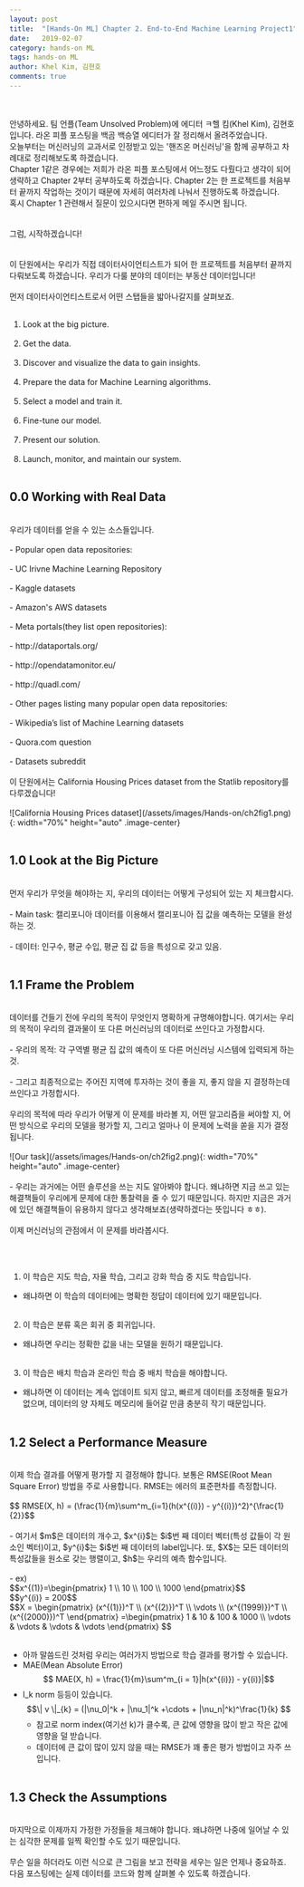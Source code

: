 ```yaml
---
layout: post
title:  "[Hands-On ML] Chapter 2. End-to-End Machine Learning Project1"
date:   2019-02-07
category: hands-on ML
tags: hands-on ML
author: Khel Kim, 김현호
comments: true
---
```


<br><br>
안녕하세요. 팀 언플(Team Unsolved Problem)에 에디터 ㅋ헬 킴(Khel Kim), 김현호입니다. 라온 피플 포스팅을 백곰 백승열 에디터가 잘 정리해서 올려주었습니다.
<br>
오늘부터는 머신러닝의 교과서로 인정받고 있는 '핸즈온 머신러닝'을 함께 공부하고 차례대로 정리해보도록 하겠습니다.
<br>
Chapter 1같은 경우에는 저희가 라온 피플 포스팅에서 어느정도 다뤘다고 생각이 되어 생략하고 Chapter 2부터 공부하도록 하겠습니다. Chapter 2는 한 프로젝트를 처음부터 끝까지 작업하는 것이기 때문에 자세히 여러차례 나눠서 진행하도록 하겠습니다.
<br>
혹시 Chapter 1 관련해서 질문이 있으시다면 편하게 메일 주시면 됩니다.
<br><br><br>
그럼, 시작하겠습니다!
<br><br><br>
이 단원에서는 우리가 직접 데이터사이언티스트가 되어 한 프로젝트를 처음부터 끝까지 다뤄보도록 하겠습니다. 우리가 다룰 분야의 데이터는 부동산 데이터입니다!
<br><br>
먼저 데이터사이언티스트로서 어떤 스탭들을 밟아나갈지를 살펴보죠.
<br><br>
1. Look at the big picture.
<br><br>
2. Get the data.
<br><br>
3. Discover and visualize the data to gain insights.
<br><br>
4. Prepare the data for Machine Learning algorithms.
<br><br>
5. Select a model and train it.
<br><br>
6. Fine-tune our model.
<br><br>
7. Present our solution.
<br><br>
8. Launch, monitor, and maintain our system.
<br><br>



## 0.0 Working with Real Data
<br>
우리가 데이터를 얻을 수 있는 소스들입니다.
<br><br>
- Popular open data repositories:
<br><br>
  - UC Irivne Machine Learning Repository
<br><br>
  - Kaggle datasets
<br><br>
  - Amazon's AWS datasets
<br><br>
- Meta portals(they list open repositories):
<br><br>
  - http://dataportals.org/
<br><br>
  - http://opendatamonitor.eu/
<br><br>
  - http://quadl.com/
<br><br>
- Other pages listing many popular open data repositories:
<br><br>
  - Wikipedia’s list of Machine Learning datasets
<br><br>
  - Quora.com question
<br><br>
  - Datasets subreddit
<br><br>
이 단원에서는 California Housing Prices dataset from the Statlib repository를 다루겠습니다!
<br><br>
![California Housing Prices dataset](/assets/images/Hands-on/ch2fig1.png){: width="70%" height="auto" .image-center}
<br><br>




## 1.0 Look at the Big Picture
<br>
먼저 우리가 무엇을 해야하는 지, 우리의 데이터는 어떻게 구성되어 있는 지 체크합시다.
<br><br>
- Main task: 캘리포니아 데이터를 이용해서 캘리포니아 집 값을 예측하는 모델을 완성하는 것.
<br><br>
- 데이터: 인구수, 평균 수입, 평균 집 값 등을 특성으로 갖고 있음.
<br><br>



## 1.1 Frame the Problem
<br>
데이터를 건들기 전에 우리의 목적이 무엇인지 명확하게 규명해야합니다. 여기서는 우리의 목적이 우리의 결과물이 또 다른 머신러닝의 데이터로 쓰인다고 가정합시다.
<br><br>
- 우리의 목적: 각 구역별 평균 집 값의 예측이 또 다른 머신러닝 시스템에 입력되게 하는 것.
<br><br>
- 그리고 최종적으로는 주어진 지역에 투자하는 것이 좋을 지, 좋지 않을 지 결정하는데 쓰인다고 가정합시다.
<br><br>
우리의 목적에 따라 우리가 어떻게 이 문제를 바라볼 지, 어떤 알고리즘을 써야할 지, 어떤 방식으로 우리의 모델을 평가할 지, 그리고 얼마나 이 문제에 노력을 쏟을 지가 결정됩니다.
<br><br>
![Our task](/assets/images/Hands-on/ch2fig2.png){: width="70%" height="auto" .image-center}
<br><br>
- 우리는 과거에는 어떤 솔루션을 쓰는 지도 알아봐야 합니다. 왜냐하면 지금 쓰고 있는 해결책들이 우리에게 문제에 대한 통찰력을 줄 수 있기 때문입니다. 하지만 지금은 과거에 있던 해결책들이 유용하지 않다고 생각해보죠(생략하겠다는 뜻입니다 ㅎㅎ).
<br><br>
이제 머신러닝의 관점에서 이 문제를 바라봅시다.


<br><br>
1. 이 학습은 지도 학습, 자율 학습, 그리고 강화 학습 중 지도 학습입니다.
  - 왜냐하면 이 학습의 데이터에는 명확한 정답이 데이터에 있기 때문입니다.
<br><br>
2. 이 학습은 분류 혹은 회귀 중 회귀입니다.
  - 왜냐하면 우리는 정확한 값을 내는 모델을 원하기 때문입니다.
<br><br>
3. 이 학습은 배치 학습과 온라인 학습 중 배치 학습을 해야합니다.
  - 왜냐하면 이 데이터는 계속 업데이트 되지 않고, 빠르게 데이터를 조정해줄 필요가 없으며, 데이터의 양 자체도 메모리에 들어갈 만큼 충분히 작기 때문입니다.
<br><br>



## 1.2 Select a Performance Measure
<br>
이제 학습 결과를 어떻게 평가할 지 결정해야 합니다. 보통은 RMSE(Root Mean Square Error) 방법을 주로 사용합니다. RMSE는 에러의 표준편차를 측정합니다.
<br><br>
$$
RMSE(X, h) = (\frac{1}{m}\sum^m_{i=1}(h(x^{(i)}) - y^{(i)})^2)^{\frac{1}{2}}$$
<br><br>
- 여기서 $m$은 데이터의 개수고, $x^{i}$는 $i$번 째 데이터 벡터(특성 값들이 각 원소인 벡터)이고, $y^{i}$는 $i$번 째 데이터의 label입니다. 또, $X$는 모든 데이터의 특성값들을 원소로 갖는 행렬이고, $h$는 우리의 예측 함수입니다.  
<br><br>
  - ex)<br>
$$x^{(1)}=\begin{pmatrix} 1 \\ 10 \\ 100 \\ 1000 \end{pmatrix}$$<br>
$$y^{(i)} = 200$$<br>  
$$X = \begin{pmatrix}
(x^{(1)})^T \\
(x^{(2)})^T \\
\vdots \\
(x^{(1999)})^T \\
(x^{(2000)})^T
\end{pmatrix}
=\begin{pmatrix}
1 & 10 & 100 & 1000 \\
\vdots & \vdots & \vdots & \vdots \end{pmatrix}
$$<br><br>

- 아까 말씀드린 것처럼 우리는 여러가지 방법으로 학습 결과를 평가할 수 있습니다.
- MAE(Mean Absolute Error)<br>
  $$ MAE(X, h) = \frac{1}{m}\sum^m_{i = 1}|h(x^{(i)}) - y{(i)}|$$
- l_k norm 등등이 있습니다.<br>
$$\| v \|_{k} = (|\nu_0|^k + |\nu_1|^k +\cdots + |\nu_n|^k)^\frac{1}{k} $$
  - 참고로 norm index(여기선 k)가 클수록, 큰 값에 영향을 많이 받고 작은 값에 영향을 덜 받습니다.<br>
  - 데이터에 큰 값이 많이 있지 않을 때는 RMSE가 꽤 좋은 평가 방법이고 자주 쓰입니다.
<br><br>



## 1.3 Check the Assumptions
<br>
마지막으로 이제까지 가정한 가정들을 체크해야 합니다. 왜냐하면 나중에 일어날 수 있는 심각한 문제를 일찍 확인할 수도 있기 때문입니다.
<br><br>
무슨 일을 하더라도 이런 식으로 큰 그림을 보고 전략을 세우는 일은 언제나 중요하죠. 다음 포스팅에는 실제 데이터를 코드와 함께 살펴볼 수 있도록 하겠습니다.  
<br><br>
